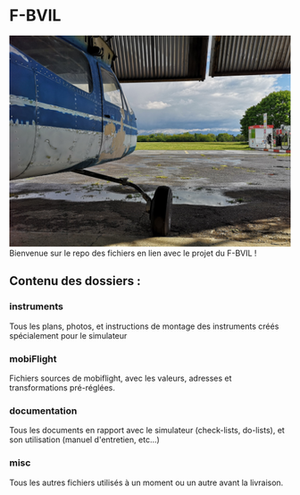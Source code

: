 # F-BVIL
![image](./misc/image_ancienne.jpg)
Bienvenue sur le repo des fichiers en lien avec le projet du F-BVIL !
## Contenu des dossiers : 
### instruments
Tous les plans, photos, et instructions de montage des instruments créés spécialement pour le simulateur
### mobiFlight
Fichiers sources de mobiflight, avec les valeurs, adresses et transformations pré-réglées.
### documentation
Tous les documents en rapport avec le simulateur (check-lists, do-lists), et son utilisation (manuel d'entretien, etc...)
### misc
Tous les autres fichiers utilisés à un moment ou un autre avant la livraison.